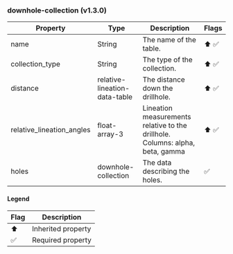 ### downhole-collection (v1.3.0)

| Property | Type | Description | Flags |
|---|---|---|---|
| name | String | The name of the table. | ⬆️ ✅ |
| collection_type | String | The type of the collection. | ⬆️ ✅ |
| distance | relative-lineation-data-table | The distance down the drillhole. | ⬆️ ✅ |
| relative_lineation_angles | float-array-3 | Lineation measurements relative to the drillhole. Columns: alpha, beta, gamma | ⬆️ ✅ |
| holes | downhole-collection | The data describing the holes. | ✅ |


#### Legend

| Flag | Description |
| --- | --- |
| ⬆️ | Inherited property |
| ✅ | Required property |

